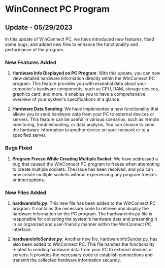 # WinConnect PC Program

## Update - 05/29/2023

In this update of WinConnect PC, we have introduced new features, fixed some bugs, and added new files to enhance the functionality and performance of the program.

### New Features Added

1. **Hardware Info Displayed on PC Program**: With this update, you can now view detailed hardware information directly within the WinConnect PC program. This feature provides you with essential data about your computer's hardware components, such as CPU, RAM, storage devices, graphics card, and more. It enables you to have a comprehensive overview of your system's specifications at a glance.

2. **Hardware Data Sending**: We have implemented a new functionality that allows you to send hardware data from your PC to external devices or servers. This feature can be useful in various scenarios, such as remote monitoring, troubleshooting, or data analysis. You can choose to send the hardware information to another device on your network or to a specified server.

### Bugs Fixed

1. **Program Freeze While Creating Multiple Socket**: We have addressed a bug that caused the WinConnect PC program to freeze when attempting to create multiple sockets. The issue has been resolved, and you can now create multiple sockets without experiencing any program freezes or interruptions.

### New Files Added

1. **hardwareInfo.py**: This new file has been added to the WinConnect PC program. It contains the necessary code to retrieve and display the hardware information on the PC program. The hardwareInfo.py file is responsible for collecting the system's hardware data and presenting it in an organized and user-friendly manner within the WinConnect PC interface.

2. **hardwareInfoSender.py**: Another new file, hardwareInfoSender.py, has also been added to WinConnect PC. This file handles the functionality related to sending hardware data from your PC to external devices or servers. It provides the necessary code to establish connections and transmit the collected hardware information securely.

